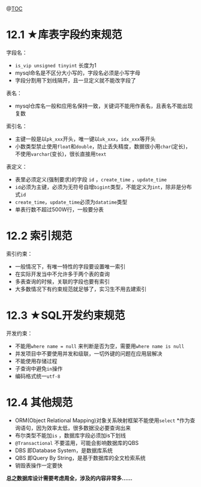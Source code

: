 ﻿@[TOC](目录)

# 12.1 ★库表字段约束规范
字段名：

 - `is_vip unsigned tinyint` 长度为1
 - mysql命名是不区分大小写的，字段名必须是小写字母
 - 字段分割用下划线隔开，且一旦定义就不能改字段了

表名：

 - mysql仓库名一般和应用名保持一致，关键词不能用作表名，且表名不能出现复数

索引名：

 - 主键一般是以`pk_xxx`开头，唯一键以`uk_xxx`，`idx_xxx`等开头
 - 小数类型禁止使用`float`和`double`，防止丢失精度，数据很小用`char`(定长)，不使用`varchar`(变长)，很长直接用`text`

表定义：

 - 表里必须定义(强制要求)的字段 `id` ，`create_time` ，`update_time`
 - `id`必须为主键，必须为无符号自增`bigint`类型，不能定义为`int`，除非是分布式`id`
 - `create_time`，`update_time`必须为`datatime`类型
 - 单表行数不超过500W行，一般要分表

# 12.2 索引规范
索引约束：

 - 一般情况下，有唯一特性的字段要设置唯一索引
 - 在实际开发当中不允许多于两个表的查询
 - 多表查询的时候，关联的字段也要有索引            
 - 大多数情况下有约束规范就足够了，实习生不用去建索引

# 12.3 ★SQL开发约束规范
开发约束：

 - 不能用`where name = null` 来判断是否为空，需要用`where name is null`
 - 并发项目中不要使用并发和级联，一切外键的问题在应用层解决
 - 不能使用存储过程
 - 子查询中避免`in`操作
 - 编码格式统一`utf-8`

# 12.4 其他规范

 - ORM(Object Relational Mapping)对象关系映射框架不能使用`select`
   *作为查询语句，因为效率太低，很多数据没必要查询出来
 - 布尔类型不能加`is` ，数据库字段必须加is下划线
 - `@Transactional` 不要滥用，可能会影响数据库的QBS 
 - DBS 即Database System，是数据库系统
 - QBS 即Query By String，是基于数据库的全文检索系统
 - 销毁表操作一定要快

**总之数据库设计需要考虑周全，涉及的内容非常多……**


